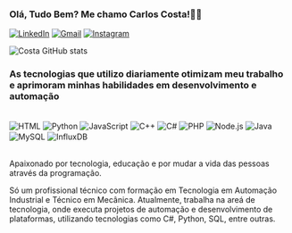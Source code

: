 ###  Olá, Tudo Bem? Me chamo Carlos Costa!✌🏾

[![LinkedIn](https://img.shields.io/badge/LinkedIn-0077B5?style=for-the-badge&logo=linkedin&logoColor=white)](https://www.linkedin.com/in/jos%C3%A9carlos97/)
[![Gmail](https://img.shields.io/badge/Gmail-D14836?style=for-the-badge&logo=gmail&logoColor=white)](https://mail.google.com/mail/u/0/?tab=rm&ogbl#inbox)
[![Instagram](https://img.shields.io/badge/Instagram-E4405F?style=for-the-badge&logo=instagram&logoColor=white)](https://www.instagram.com/costacarlos97/)

![Costa GitHub stats](https://github-readme-stats.vercel.app/api?username=costacarlos23&show_icons=true&theme=dracula)

### As tecnologias que utilizo diariamente otimizam meu trabalho e aprimoram minhas habilidades em desenvolvimento e automação

<div style="display: inline_block"><br>
    <img align="center" aLt="HTML" src="https://img.shields.io/badge/HTML-239120?style=for-the-badge&logo=html5&logoColor=white">
    <img align="center" aLt="Python" src="https://img.shields.io/badge/Python-3776AB?style=for-the-badge&logo=python&logoColor=white">
    <img align="center" aLt="JavaScript" src="https://img.shields.io/badge/JavaScript-F7DF1E?style=for-the-badge&logo=javascript&logoColor=black">
    <img align="center" aLt="C++" src="https://img.shields.io/badge/C%2B%2B-00599C?style=for-the-badge&logo=c%2B%2B&logoColor=white">
    <img align="center" aLt="C#" src="https://img.shields.io/badge/C%23-239120?style=for-the-badge&logo=c-sharp&logoColor=white">
    <img align="center" aLt="PHP" src="https://img.shields.io/badge/PHP-777BB4?style=for-the-badge&logo=php&logoColor=white">
    <img align="center" aLt="Node.js" src="https://img.shields.io/badge/Node.js-43853D?style=for-the-badge&logo=node.js&logoColor=white">
    <img align="center" aLt="Java" src="https://img.shields.io/badge/Java-ED8B00?style=for-the-badge&logo=openjdk&logoColor=white">
    <img align="center" aLt="MySQL" src="https://img.shields.io/badge/MySQL-005C84?style=for-the-badge&logo=mysql&logoColor=white">
    <img align="center" aLt="InfluxDB" src="https://img.shields.io/badge/InfluxDB-22ADF6?style=for-the-badge&logo=InfluxDB&logoColor=white">
<div><br/>

Apaixonado por tecnologia, educação e por mudar a vida das pessoas através da programação.

Só um profissional técnico com formação em Tecnologia em Automação Industrial e Técnico em Mecânica. Atualmente, trabalha na areá de tecnologia, onde executa projetos de automação e desenvolvimento de plataformas, utilizando tecnologias como C#, Python, SQL, entre outras.
